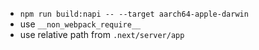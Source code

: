 
- `npm run build:napi -- --target aarch64-apple-darwin`
- use `__non_webpack_require__`
- use relative path from `.next/server/app`